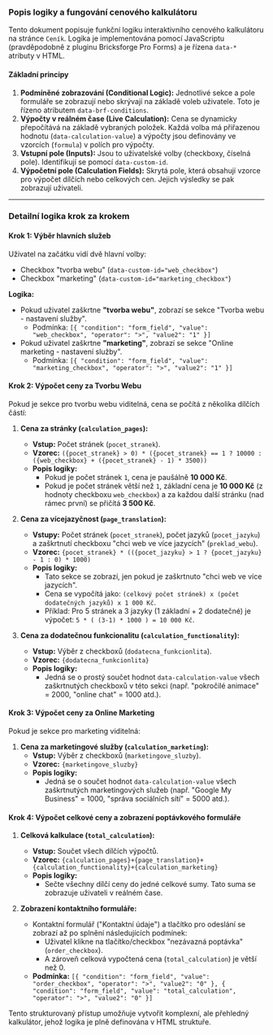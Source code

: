 ### Popis logiky a fungování cenového kalkulátoru

Tento dokument popisuje funkční logiku interaktivního cenového kalkulátoru na stránce `Ceník`. Logika je implementována pomocí JavaScriptu (pravděpodobně z pluginu Bricksforge Pro Forms) a je řízena `data-*` atributy v HTML.

#### Základní principy

1.  **Podmíněné zobrazování (Conditional Logic):** Jednotlivé sekce a pole formuláře se zobrazují nebo skrývají na základě voleb uživatele. Toto je řízeno atributem `data-brf-conditions`.
2.  **Výpočty v reálném čase (Live Calculation):** Cena se dynamicky přepočítává na základě vybraných položek. Každá volba má přiřazenou hodnotu (`data-calculation-value`) a výpočty jsou definovány ve vzorcích (`formula`) v polích pro výpočty.
3.  **Vstupní pole (Inputs):** Jsou to uživatelské volby (checkboxy, číselná pole). Identifikují se pomocí `data-custom-id`.
4.  **Výpočetní pole (Calculation Fields):** Skrytá pole, která obsahují vzorce pro výpočet dílčích nebo celkových cen. Jejich výsledky se pak zobrazují uživateli.

---

### Detailní logika krok za krokem

#### Krok 1: Výběr hlavních služeb

Uživatel na začátku vidí dvě hlavní volby:

- Checkbox "tvorba webu" (`data-custom-id="web_checkbox"`)
- Checkbox "marketing" (`data-custom-id="marketing_checkbox"`)

**Logika:**

- Pokud uživatel zaškrtne **"tvorba webu"**, zobrazí se sekce "Tvorba webu - nastavení služby".
  - Podmínka: `[{ "condition": "form_field", "value": "web_checkbox", "operator": ">", "value2": "1" }]`
- Pokud uživatel zaškrtne **"marketing"**, zobrazí se sekce "Online marketing - nastavení služby".
  - Podmínka: `[{ "condition": "form_field", "value": "marketing_checkbox", "operator": ">", "value2": "1" }]`

#### Krok 2: Výpočet ceny za Tvorbu Webu

Pokud je sekce pro tvorbu webu viditelná, cena se počítá z několika dílčích částí:

1.  **Cena za stránky (`calculation_pages`):**

    - **Vstup:** Počet stránek (`pocet_stranek`).
    - **Vzorec:** `({pocet_stranek} > 0) * ({pocet_stranek} == 1 ? 10000 : ({web_checkbox} + ({pocet_stranek} - 1) * 3500))`
    - **Popis logiky:**
      - Pokud je počet stránek `1`, cena je paušálně **10 000 Kč**.
      - Pokud je počet stránek větší než `1`, základní cena je **10 000 Kč** (z hodnoty checkboxu `web_checkbox`) a za každou další stránku (nad rámec první) se přičítá **3 500 Kč**.

2.  **Cena za vícejazyčnost (`page_translation`):**

    - **Vstupy:** Počet stránek (`pocet_stranek`), počet jazyků (`pocet_jazyku`) a zaškrtnutí checkboxu "chci web ve více jazycích" (`preklad_webu`).
    - **Vzorec:** `{pocet_stranek} * (({pocet_jazyku} > 1 ? {pocet_jazyku} - 1 : 0) * 1000)`
    - **Popis logiky:**
      - Tato sekce se zobrazí, jen pokud je zaškrtnuto "chci web ve více jazycích".
      - Cena se vypočítá jako: `(celkový počet stránek) x (počet dodatečných jazyků) x 1 000 Kč`.
      - Příklad: Pro 5 stránek a 3 jazyky (1 základní + 2 dodatečné) je výpočet: `5 * ( (3-1) * 1000 ) = 10 000 Kč`.

3.  **Cena za dodatečnou funkcionalitu (`calculation_functionality`):**
    - **Vstup:** Výběr z checkboxů (`dodatecna_funkcionlita`).
    - **Vzorec:** `{dodatecna_funkcionlita}`
    - **Popis logiky:**
      - Jedná se o prostý součet hodnot `data-calculation-value` všech zaškrtnutých checkboxů v této sekci (např. "pokročilé animace" = 2000, "online chat" = 1000 atd.).

#### Krok 3: Výpočet ceny za Online Marketing

Pokud je sekce pro marketing viditelná:

1.  **Cena za marketingové služby (`calculation_marketing`):**
    - **Vstup:** Výběr z checkboxů (`marketingove_sluzby`).
    - **Vzorec:** `{marketingove_sluzby}`
    - **Popis logiky:**
      - Jedná se o součet hodnot `data-calculation-value` všech zaškrtnutých marketingových služeb (např. "Google My Business" = 1000, "správa sociálních sítí" = 5000 atd.).

#### Krok 4: Výpočet celkové ceny a zobrazení poptávkového formuláře

1.  **Celková kalkulace (`total_calculation`):**

    - **Vstup:** Součet všech dílčích výpočtů.
    - **Vzorec:** `{calculation_pages}+{page_translation}+{calculation_functionality}+{calculation_marketing}`
    - **Popis logiky:**
      - Sečte všechny dílčí ceny do jedné celkové sumy. Tato suma se zobrazuje uživateli v reálném čase.

2.  **Zobrazení kontaktního formuláře:**
    - Kontaktní formulář ("Kontaktní údaje") a tlačítko pro odeslání se zobrazí až po splnění následujících podmínek:
      - Uživatel klikne na tlačítko/checkbox "nezávazná poptávka" (`order_checkbox`).
      - A zároveň celková vypočtená cena (`total_calculation`) je větší než 0.
    - **Podmínka:** `[{ "condition": "form_field", "value": "order_checkbox", "operator": ">", "value2": "0" }, { "condition": "form_field", "value": "total_calculation", "operator": ">", "value2": "0" }]`

Tento strukturovaný přístup umožňuje vytvořit komplexní, ale přehledný kalkulátor, jehož logika je plně definována v HTML struktuře.
